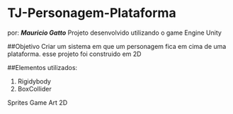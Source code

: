 # TJ-Personagem-Plataforma
por: ***Mauricio Gatto***
Projeto desenvolvido utilizando o game Engine Unity

##Objetivo 
Criar um sistema em que um personagem fica em cima de uma plataforma. esse projeto foi construido em 2D

##Elementos utilizados:
1. Rigidybody
2. BoxCollider

Sprites
Game Art 2D
